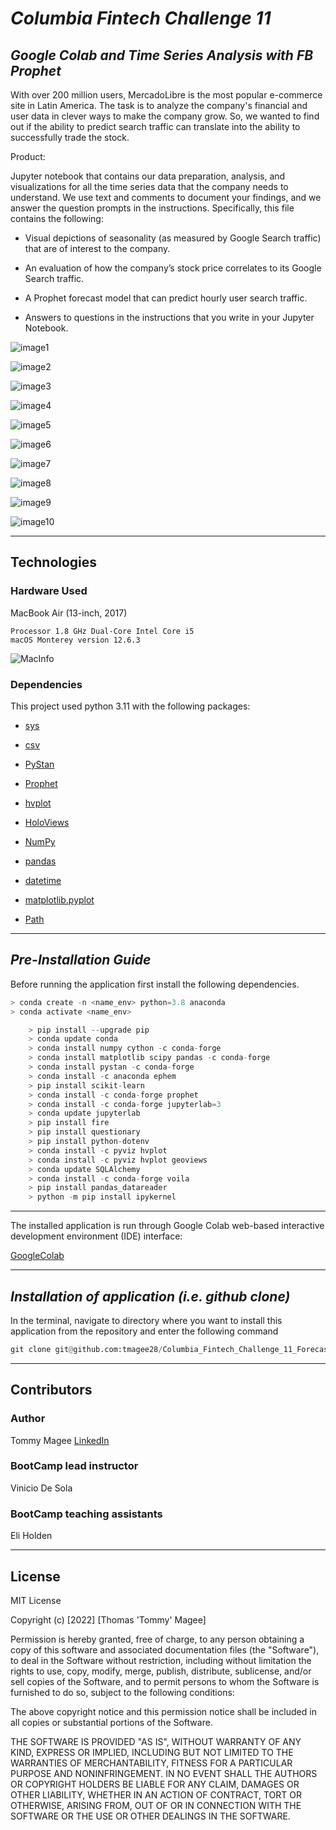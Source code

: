 # *Columbia Fintech Challenge 11*
## *Google Colab and Time Series Analysis with FB Prophet*

With over 200 million users, MercadoLibre is the most popular e-commerce site in Latin America. The task is to analyze the company's financial and user data in clever ways to make the company grow. So, we wanted to find out if the ability to predict search traffic can translate into the ability to successfully trade the stock.

Product:

Jupyter notebook that contains our data preparation, analysis, and visualizations for all the time series data that the company needs to understand. We use text and comments to document your findings, and we answer the question prompts in the instructions. Specifically, this file contains the following:

 - Visual depictions of seasonality (as measured by Google Search traffic) that are of interest to the company.

 - An evaluation of how the company’s stock price correlates to its Google Search traffic.

 - A Prophet forecast model that can predict hourly user search traffic.

 - Answers to questions in the instructions that you write in your Jupyter Notebook.


![image1](Images/Example_1.png)

![image2](Images/Example_2.png)

![image3](Images/Example_3.png)

![image4](Images/Example_4.png)

![image5](Images/Example_5.png)

![image6](Images/Example_6.png)

![image7](Images/Example_7.png)

![image8](Images/Example_8.png)

![image9](Images/Example_9.png)

![image10](Images/Example_10.png)



---

## Technologies ##

### **Hardware Used**

MacBook Air (13-inch, 2017)

    Processor 1.8 GHz Dual-Core Intel Core i5
    macOS Monterey version 12.6.3

![MacInfo](Images/mac_information.png)

### **Dependencies**

This project used python 3.11 with the following packages:

* [sys](https://docs.python.org/3/library/sys.html?highlight=sys#module-sys) 
  
* [csv](https://docs.python.org/3/library/csv.html?highlight=csv#module-csv) 

* [PyStan](https://pystan.readthedocs.io/en/latest/#:~:text=PyStan%20is%20a%20Python%20interface,and%20high%2Dperformance%20statistical%20computation.) 

* [Prophet](https://pypi.org/project/fbprophet/#:~:text=Prophet%20is%20a%20procedure%20for,several%20seasons%20of%20historical%20data.)

* [hvplot](https://hvplot.holoviz.org/getting_started/hvplot.html)

* [HoloViews](https://holoviews.org/)

* [NumPy](https://numpy.org/doc/stable/user/absolute_beginners.html)

* [pandas](https://pandas.pydata.org/docs/)

* [datetime](https://docs.python.org/3/library/datetime.html#:~:text=The%20datetime%20module%20supplies%20classes,General%20calendar%20related%20functions.)

* [matplotlib.pyplot](https://matplotlib.org/3.5.3/api/_as_gen/matplotlib.pyplot.html)

* [Path](https://pandas.pydata.org/docs/reference/api/pandas.concat.html)

---
## *Pre-Installation Guide*

Before running the application first install the following dependencies.

```python
> conda create -n <name_env> python=3.8 anaconda
> conda activate <name_env>

	> pip install --upgrade pip
	> conda update conda
	> conda install numpy cython -c conda-forge
	> conda install matplotlib scipy pandas -c conda-forge
	> conda install pystan -c conda-forge
	> conda install -c anaconda ephem
	> pip install scikit-learn
	> conda install -c conda-forge prophet
	> conda install -c conda-forge jupyterlab=3
	> conda update jupyterlab
	> pip install fire
	> pip install questionary
	> pip install python-dotenv
	> conda install -c pyviz hvplot
	> conda install -c pyviz hvplot geoviews
	> conda update SQLAlchemy
	> conda install -c conda-forge voila
	> pip install pandas_datareader
	> python -m pip install ipykernel

```
---

The installed application is run through Google Colab web-based interactive development environment (IDE) interface:

[GoogleColab](https://colab.research.google.com/)



---
## *Installation of application (i.e. github clone)*

 In the terminal, navigate to directory where you want to install this application from the repository and enter the following command

```python
git clone git@github.com:tmagee28/Columbia_Fintech_Challenge_11_Forecasting_Net_Prophets.git
```

---


## **Contributors**

### **Author**

Tommy Magee
[LinkedIn](https://www.linkedin.com/in/thomas-magee-2009a72a/)



### **BootCamp lead instructor**

Vinicio De Sola

### **BootCamp teaching assistants**

Eli Holden

---

## License

MIT License

Copyright (c) [2022] [Thomas 'Tommy' Magee]

Permission is hereby granted, free of charge, to any person obtaining a copy
of this software and associated documentation files (the "Software"), to deal
in the Software without restriction, including without limitation the rights
to use, copy, modify, merge, publish, distribute, sublicense, and/or sell
copies of the Software, and to permit persons to whom the Software is
furnished to do so, subject to the following conditions:

The above copyright notice and this permission notice shall be included in all
copies or substantial portions of the Software.

THE SOFTWARE IS PROVIDED "AS IS", WITHOUT WARRANTY OF ANY KIND, EXPRESS OR
IMPLIED, INCLUDING BUT NOT LIMITED TO THE WARRANTIES OF MERCHANTABILITY,
FITNESS FOR A PARTICULAR PURPOSE AND NONINFRINGEMENT. IN NO EVENT SHALL THE
AUTHORS OR COPYRIGHT HOLDERS BE LIABLE FOR ANY CLAIM, DAMAGES OR OTHER
LIABILITY, WHETHER IN AN ACTION OF CONTRACT, TORT OR OTHERWISE, ARISING FROM,
OUT OF OR IN CONNECTION WITH THE SOFTWARE OR THE USE OR OTHER DEALINGS IN THE
SOFTWARE.

